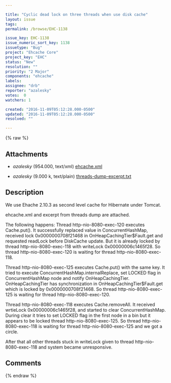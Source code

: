 ```yaml
---

title: "Сyclic dead lock on three threads when use disk cache"
layout: issue
tags: 
permalink: /browse/EHC-1138

issue_key: EHC-1138
issue_numeric_sort_key: 1138
issuetype: "Bug"
project: "Ehcache Core"
project_key: "EHC"
status: "New"
resolution: ""
priority: "2 Major"
components: "ehcache"
labels: 
assignee: "drb"
reporter: "azalesky"
votes:  0
watchers: 1

created: "2016-11-09T05:12:28.000-0500"
updated: "2016-11-09T05:12:28.000-0500"
resolved: ""

---
```




{% raw %}


## Attachments
  
* <em>azalesky</em> (954.000, text/xml) [ehcache.xml](/attachments/EHC/EHC-1138/ehcache.xml)
  
* <em>azalesky</em> (9.000 k, text/plain) [threads-dump-excerpt.txt](/attachments/EHC/EHC-1138/threads-dump-excerpt.txt)
  



## Description

<div markdown="1" class="description">

We use Ehache 2.10.3 as second level cache for Hibernate under Tomcat.

ehcache.xml and excerpt from threads dump are attached.

The following happens:
Thread http-nio-8080-exec-120 executes Cache.put(). It successfully replaced value in ConcurrentHashMap, received lock 0x0000000708f21468 in OnHeapCachingTier$Fault.get and requested readLock before DiskCache update. But it is already locked by thread http-nio-8080-exec-118 with writeLock 0x00000006c1465f28. So thread http-nio-8080-exec-120 is waiting for thread http-nio-8080-exec-118.

Thread http-nio-8080-exec-125 executes Cache.put() with the same key. It tried to execute ConcurrentHashMap.internalReplace, set LOCKED flag in ConcurrentHashMap node and notify OnHeapCachingTier. OnHeapCachingTier has synchronization in OnHeapCachingTier$Fault.get which is locked by 0x0000000708f21468. So thread http-nio-8080-exec-125 is waiting for thread http-nio-8080-exec-120.

Thread http-nio-8080-exec-118 executes Cache.removeAll. It received wrtieLock 0x00000006c1465f28, and started to clear ConcurrentHashMap. During clear it tries to set LOCKED flag in the first node in a bin but it appears to be locked thread http-nio-8080-exec-125. So thread http-nio-8080-exec-118 is waiting for  thread http-nio-8080-exec-125 and we got a circle.

After that all other threads stuck in writeLock given to thread http-nio-8080-exec-118 and system became unresponsive.

</div>

## Comments



{% endraw %}
